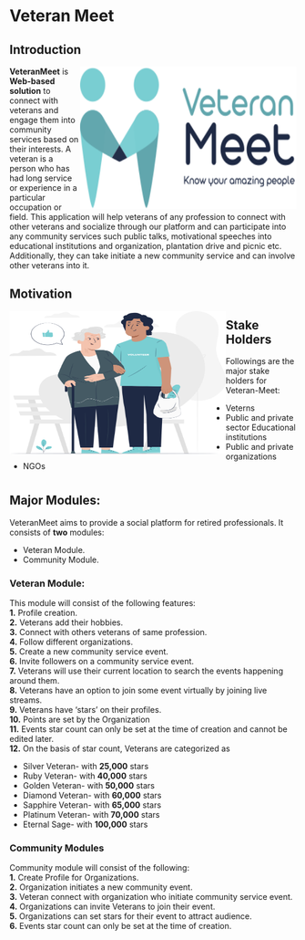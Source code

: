 # Veteran Meet
## Introduction

<img align="right"  width="380" height="250" src="public/img/veteranMeetLogo.svg" /> </a>

**VeteranMeet** is **Web-based solution** to connect with veterans and engage them into community
services based on their interests. A veteran is a person who has had long service or experience in a particular occupation or field. This application will help
veterans of any profession to connect with other veterans and socialize through our platform and can participate into any community services such public talks, motivational speeches into
educational institutions and organization, plantation drive and picnic etc. Additionally, they can take initiate a new community service and can involve other veterans into it.

## Motivation



<img align = "left" width="380" height="250"  src="public/img/general/illustration1.svg" >

## Stake Holders

Followings are the major stake holders for Veteran-Meet: 
- Veterns 
- Public and private sector Educational institutions
- Public and private organizations
- NGOs

#

## Major Modules:
VeteranMeet aims to provide a social platform for retired professionals. It consists of **two** modules: <br>
-  Veteran Module. <br>
-  Community Module. <br>

### Veteran Module:

This module will consist of the following features: <br>
**1.** Profile creation. <br>
**2.** Veterans add their hobbies. <br>
**3.** Connect with others veterans of same profession. <br>
**4.** Follow different organizations. <br>
**5.** Create a new community service event. <br>
**6.** Invite followers on a community service event. <br>
**7.** Veterans will use their current location to search the events happening around them. <br>
**8.** Veterans have an option to join some event virtually by joining live streams. <br>
**9.** Veterans have ‘stars’ on their profiles. <br>
**10.** Points are set by the Organization  <br>
**11.** Events star count can only be set at the time of creation and cannot be edited later. <br>
**12.** On the basis of star count, Veterans are categorized as <br>
  - Silver Veteran- with **25,000** stars
  - Ruby Veteran- with **40,000** stars
  - Golden Veteran- with **50,000** stars
  - Diamond Veteran- with **60,000** stars
  - Sapphire Veteran- with **65,000** stars
  - Platinum Veteran- with **70,000** stars
  - Eternal Sage- with **100,000** stars

### Community Modules
Community module will consist of the following: <br>
**1.** Create Profile for Organizations. <br>
**2.** Organization initiates a new community event. <br>
**3.** Veteran connect with organization who initiate community service event. <br>
**4.** Organizations can invite Veterans to join their event. <br>
**5.** Organizations can set stars for their event to attract audience. <br>
**6.** Events star count can only be set at the time of creation. <br>

